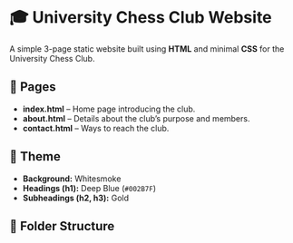 # 🎓 University Chess Club Website

A simple 3-page static website built using **HTML** and minimal **CSS** for the University Chess Club.

## 📄 Pages
- **index.html** – Home page introducing the club.
- **about.html** – Details about the club’s purpose and members.
- **contact.html** – Ways to reach the club.

## 🎨 Theme
- **Background:** Whitesmoke  
- **Headings (h1):** Deep Blue (`#002B7F`)  
- **Subheadings (h2, h3):** Gold  

## 📁 Folder Structure
